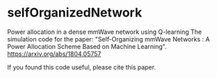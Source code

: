 # selfOrganizedNetwork
Power allocation in a dense mmWave network using Q-learning
The simulation code for the paper: "Self-Organizing mmWave Networks : A Power Allocation Scheme Based on Machine Learning".
https://arxiv.org/abs/1804.05757

If you found this code useful, please cite this paper.
